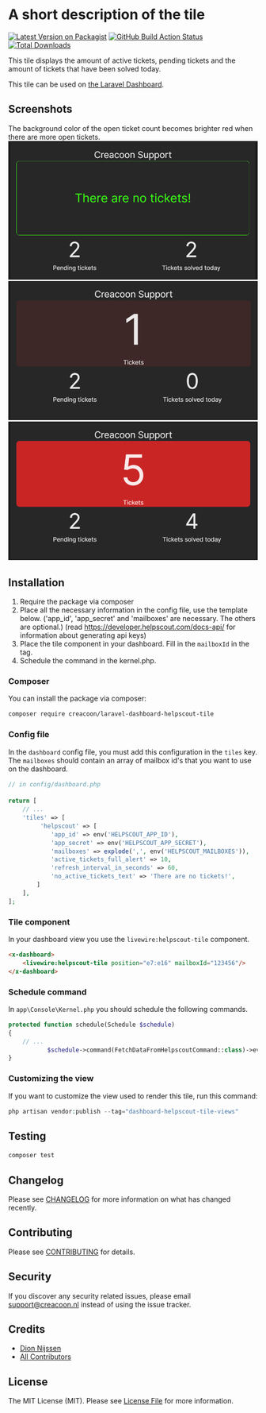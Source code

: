 # A short description of the tile

[![Latest Version on Packagist](https://img.shields.io/packagist/v/creacoon/laravel-dashboard-helpscout-tile.svg?style=flat-square)](https://packagist.org/packages/creacoon/laravel-dashboard-helpscout-tile)
[![GitHub Build Action Status](https://img.shields.io/github/workflow/status/creacoon/laravel-dashboard-helpscout-tile/PHP%20Composer/master)](https://github.com/creacoon/laravel-dashboard-helpscout-tile/actions?query=workflow%3Aphp+branch%3Amaster)
[![Total Downloads](https://img.shields.io/packagist/dt/creacoon/laravel-dashboard-helpscout-tile.svg?style=flat-square)](https://packagist.org/packages/creacoon/laravel-dashboard-helpscout-tile)

This tile displays the amount of active tickets, pending tickets and the amount of tickets that have been solved today. 

This tile can be used on [the Laravel Dashboard](https://docs.spatie.be/laravel-dashboard).

## Screenshots
The background color of the open ticket count becomes brighter red when there are more open tickets.  
<img src="./docs/images/NoOpenTickets.png"/><br />
<img src="./docs/images/1OpenTicket.png"/><br />
<img src="./docs/images/5openTickets.png"/><br />

## Installation

1. Require the package via composer
1. Place all the necessary information in the config file, use the template below. ('app_id', 'app_secret' and 'mailboxes' are necessary. The others are optional.) (read https://developer.helpscout.com/docs-api/ for information about generating api keys)
1. Place the tile component in your dashboard. Fill in the `mailboxId` in the tag.
1. Schedule the command in the kernel.php.

### Composer
You can install the package via composer:
```bash
composer require creacoon/laravel-dashboard-helpscout-tile 
```

### Config file
In the `dashboard` config file, you must add this configuration in the `tiles` key. The `mailboxes` should contain an array of mailbox id's that you want to use on the dashboard.

```php
// in config/dashboard.php

return [
    // ...
    'tiles' => [
         'helpscout' => [
            'app_id' => env('HELPSCOUT_APP_ID'),
            'app_secret' => env('HELPSCOUT_APP_SECRET'),
            'mailboxes' => explode(',', env('HELPSCOUT_MAILBOXES')),
            'active_tickets_full_alert' => 10,
            'refresh_interval_in_seconds' => 60,
            'no_active_tickets_text' => 'There are no tickets!',
        ]
    ],
];
```
### Tile component
In your dashboard view you use the `livewire:helpscout-tile` component.
```html
<x-dashboard>
    <livewire:helpscout-tile position="e7:e16" mailboxId="123456"/> 
</x-dashboard>
```

### Schedule command
In `app\Console\Kernel.php` you should schedule the following commands.

```php
protected function schedule(Schedule $schedule)
{
    // ...
           $schedule->command(FetchDataFromHelpscoutCommand::class)->everyFiveMinutes();
}
```

### Customizing the view
If you want to customize the view used to render this tile, run this command:

```php
php artisan vendor:publish --tag="dashboard-helpscout-tile-views"
```

## Testing

``` bash
composer test
```

## Changelog

Please see [CHANGELOG](CHANGELOG.md) for more information on what has changed recently.

## Contributing

Please see [CONTRIBUTING](CONTRIBUTING.md) for details.

## Security

If you discover any security related issues, please email support@creacoon.nl instead of using the issue tracker.

## Credits

- [Dion Nijssen](https://github.com/dion213)
- [All Contributors](../../contributors)

## License

The MIT License (MIT). Please see [License File](LICENSE.md) for more information.
